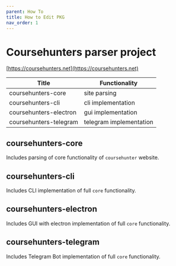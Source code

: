 ```yaml
---
parent: How To
title: How to Edit PKG
nav_order: 1
---
```



# Coursehunters parser project

[https://coursehunters.net](https://coursehunters.net)

| Title                  | Functionality           |
|------------------------|-------------------------|
| coursehunters-core     | site parsing            |
| coursehunters-cli      | cli implementation      |
| coursehunters-electron | gui implementation      |
| coursehunters-telegram | telegram implementation |


## coursehunters-core
Includes parsing of core functionality of `coursehunter` website.

## coursehunters-cli
Includes CLI implementation of full `core` functionality.

## coursehunters-electron
Includes GUI with electron implementation of full `core` functionality.

## coursehunters-telegram
Includes Telegram Bot implementation of full `core` functionality.
